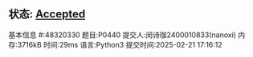 ## 状态: [Accepted](http://dsbpython.openjudge.cn/dspythonbook/solution/48320330/)

基本信息
#:48320330
题目:P0440
提交人:闵诗珈2400010833(nanoxi)
内存:3716kB
时间:29ms
语言:Python3
提交时间:2025-02-21 17:16:12